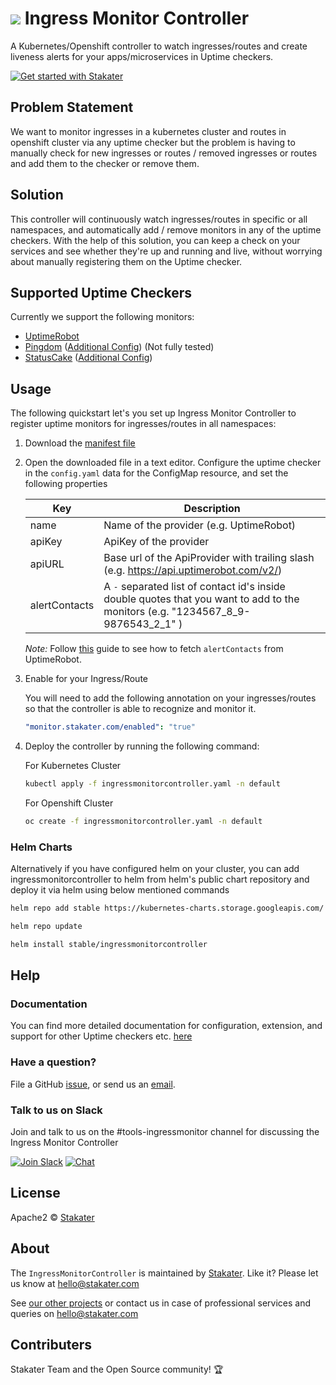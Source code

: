 # ![](assets/web/IMC-round-100px.png) Ingress Monitor Controller

A Kubernetes/Openshift controller to watch ingresses/routes and create liveness alerts for your apps/microservices in Uptime checkers.

[![Get started with Stakater](https://stakater.github.io/README/stakater-github-banner.png)](http://stakater.com/?utm_source=IngressMonitorController&utm_medium=github)

## Problem Statement

We want to monitor ingresses in a kubernetes cluster and routes in openshift cluster via any uptime checker but the problem is having to manually check for new ingresses or routes / removed ingresses or routes and add them to the checker or remove them.

## Solution

This controller will continuously watch ingresses/routes in specific or all namespaces, and automatically add / remove monitors
 in any of the uptime checkers. With the help of this solution, you can keep a check on your services and see whether
  they're up and running and live, without worrying about manually registering them on the Uptime checker.

## Supported Uptime Checkers

Currently we support the following monitors:

- [UptimeRobot](https://uptimerobot.com)
- [Pingdom](https://pingdom.com) ([Additional Config](docs/pingdom-configuration.md)) (Not fully tested)
- [StatusCake](https://www.statuscake.com) ([Additional Config](docs/statuscake-configuration.md))

## Usage

The following quickstart let's you set up Ingress Monitor Controller to register uptime monitors for ingresses/routes in all namespaces:

1. Download the
 [manifest file](https://raw.githubusercontent.com/stakater/IngressMonitorController/master/deployments/kubernetes/ingressmonitorcontroller.yaml)

2. Open the downloaded file in a text editor. Configure the uptime checker in the `config.yaml` data for the ConfigMap resource, and set the following properties

    | Key           | Description                                                               |
    |---------------|---------------------------------------------------------------------------|
    | name          | Name of the provider (e.g. UptimeRobot)                                   |
    | apiKey        | ApiKey of the provider                                                    |
    | apiURL        | Base url of the ApiProvider with trailing slash (e.g. https://api.uptimerobot.com/v2/)        |
    | alertContacts | A `-` separated list of contact id's inside double quotes that you want to add to the monitors (e.g. "1234567_8_9-9876543_2_1" )|

    *Note:* Follow [this](docs/uptimerobot-configuration.md) guide to see how to fetch `alertContacts` from UptimeRobot.

3. Enable for your Ingress/Route

   You will need to add the following annotation on your ingresses/routes so that the controller is able to recognize and monitor it.

   ```yaml
   "monitor.stakater.com/enabled": "true"
   ```
4. Deploy the controller by running the following command:

    For Kubernetes Cluster
   ```bash
   kubectl apply -f ingressmonitorcontroller.yaml -n default
   ```
   For Openshift Cluster
   ```bash
   oc create -f ingressmonitorcontroller.yaml -n default
   ```

### Helm Charts

Alternatively if you have configured helm on your cluster, you can add ingressmonitorcontroller to helm from helm's public chart repository and deploy it via helm using below mentioned commands

 ```bash
helm repo add stable https://kubernetes-charts.storage.googleapis.com/

helm repo update

helm install stable/ingressmonitorcontroller
```

## Help

### Documentation
You can find more detailed documentation for configuration, extension, and support for other Uptime checkers etc. [here](docs/Deploying-to-Kubernetes.md)

### Have a question?
File a GitHub [issue](https://github.com/stakater/IngressMonitorController/issues), or send us an [email](mailto:hello@stakater.com).

### Talk to us on Slack
Join and talk to us on the #tools-ingressmonitor channel for discussing the Ingress Monitor Controller

[![Join Slack](https://stakater.github.io/README/stakater-join-slack-btn.png)](https://stakater-slack.herokuapp.com/)
[![Chat](https://stakater.github.io/README/stakater-chat-btn.png)](https://stakater.slack.com/messages/CA66MMYSE/)

## License

Apache2 © [Stakater](http://stakater.com)

## About

The `IngressMonitorController` is maintained by [Stakater][website]. Like it? Please let us know at <hello@stakater.com>

See [our other projects][community]
or contact us in case of professional services and queries on <hello@stakater.com>

  [website]: http://stakater.com/
  [community]: https://www.stakater.com/projects-overview.html

## Contributers

Stakater Team and the Open Source community! :trophy:

